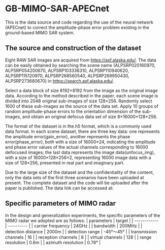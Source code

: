 # GB-MIMO-SAR-APECnet
This is the data source and code regarding the use of the neural network (APECnet) to correct the amplitude-phase error problem existing in the ground-based MIMO SAR system.

## The source and construction of the dataset
Eight RAW SAR images are acquired from https://asf.alaska.edu/. The data can be easily obtained by searching the scene name (ALPSRP020160970, ALPSRP054200670, ALPSRP103336310, ALPSRP110940620, ALPSRP115120970, ALPSRP268560540, ALPSRP269950430, ALPSRP273680670) in https://search.asf.alaska.edu/. 

Select a data block of size 8192×8192 from the image as the original image data. According to the method described in the paper, each scene image is divided into 2048 original sub-images of size 128×256. Randomly select 1600 of these sub-images as the source of the data set. Apply 10 groups of random amplitude-phase errors to the orientation dimension of the sub-images, and obtain an original defocus data set of size 8×16000×128×256.

The format of the dataset is in the.h5 format, which is a commonly used data format. In each scene dataset, there are three key data: one represents the amplitude error(gain_error), another represents the phase error(phase_error), both with a size of 16000×24, indicating the amplitude and phase error values of the actual channels corresponding to 16000 defocused images; the last data represents the image data(unfocus_img), with a size of 16000×128×256×2, representing 16000 image data with a size of 128×256, presented in real part and imaginary part.

Due to the large size of the dataset and the confidentiality of the content, only the data sets of the first three scenarios have been uploaded at present. The complete dataset and the code will be uploaded after the paper is published. The data link can be accessed at:

## Specific parameters of MIMO radar
In the design and generalization experiments, the specific parameters of the MIMO radar we adopted are as follows: 
| parameters         | target       |
| ------------ | ---------- |
| carrier frequency         | 24GHz      |
| bandwidth         | 200MHz     |
| detection distance     | 2000m      |
| detection range | -45°～45° |
| transmission channels   | 16         |
| reception channels   | 8          |
| virtual channels | 128       |
| range resolution | 0.6m     |
| azimuth resolution | 0.78°     |
